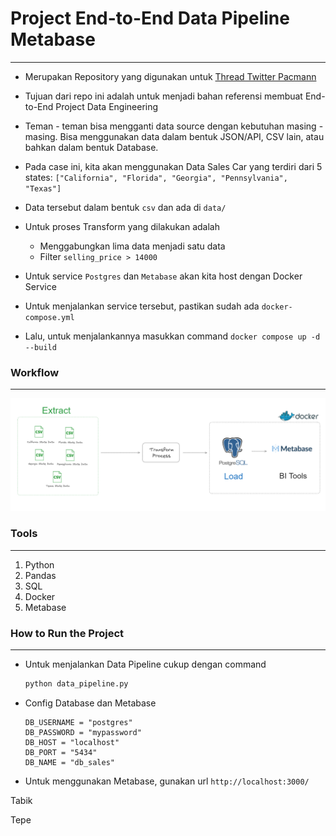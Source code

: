 # **Project End-to-End Data Pipeline Metabase**
---

- Merupakan Repository yang digunakan untuk [Thread Twitter Pacmann](https://twitter.com/pacmannai/status/1788465705664290902)
- Tujuan dari repo ini adalah untuk menjadi bahan referensi membuat End-to-End Project Data Engineering
- Teman - teman bisa mengganti data source dengan kebutuhan masing - masing. Bisa menggunakan data dalam bentuk JSON/API, CSV lain, atau bahkan dalam bentuk Database.
- Pada case ini, kita akan menggunakan Data Sales Car yang terdiri dari 5 states: `["California", "Florida", "Georgia", "Pennsylvania", "Texas"]`
- Data tersebut dalam bentuk `csv` dan ada di `data/`
- Untuk proses Transform yang dilakukan adalah
    - Menggabungkan lima data menjadi satu data
    - Filter `selling_price > 14000` 

- Untuk service `Postgres` dan `Metabase` akan kita host dengan Docker Service
- Untuk menjalankan service tersebut, pastikan sudah ada `docker-compose.yml`
- Lalu, untuk menjalankannya masukkan command `docker compose up -d --build`

### **Workflow**
---

![workflow.png](assets/workflow.png)

### **Tools**
---
1. Python
2. Pandas
3. SQL
4. Docker
5. Metabase

### **How to Run the Project**
---

- Untuk menjalankan Data Pipeline cukup dengan command

    ```bash
    python data_pipeline.py
    ```

- Config Database dan Metabase
    ```Dotenv
    DB_USERNAME = "postgres"
    DB_PASSWORD = "mypassword"
    DB_HOST = "localhost"
    DB_PORT = "5434"
    DB_NAME = "db_sales"
    ```

- Untuk menggunakan Metabase, gunakan url `http://localhost:3000/`

Tabik

Tepe
